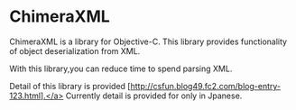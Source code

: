 ChimeraXML
==========

ChimeraXML is a library for Objective-C.
This library provides functionality of object deserialization from XML.

With this library,you can reduce time to spend parsing XML.

Detail of this library is provided [http://csfun.blog49.fc2.com/blog-entry-123.html].</a>
Currently detail is provided for only in Jpanese.


